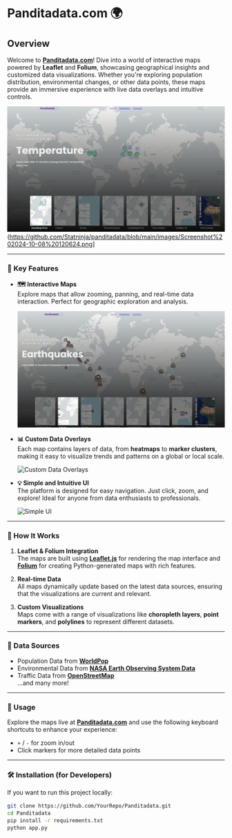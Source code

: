 # Panditadata.com 🌍

## Overview

Welcome to **[Panditadata.com](https://panditadata.com)**! Dive into a world of interactive maps powered by **Leaflet** and **Folium**, showcasing geographical insights and customized data visualizations. Whether you're exploring population distribution, environmental changes, or other data points, these maps provide an immersive experience with live data overlays and intuitive controls.

![Panditadata Overview](https://raw.githubusercontent.com/Statninja/panditadata/refs/heads/main/images/Screenshot%202024-10-08%20120624.png)(https://github.com/Statninja/panditadata/blob/main/images/Screenshot%202024-10-08%20120624.png]

---

### 🌟 Key Features

- **🗺️ Interactive Maps**  
  Explore maps that allow zooming, panning, and real-time data interaction. Perfect for geographic exploration and analysis.
  
  ![Interactive Maps](https://raw.githubusercontent.com/Statninja/panditadata/refs/heads/main/images/Screenshot%202024-10-08%20120921.png)

- **📊 Custom Data Overlays**  
  Each map contains layers of data, from **heatmaps** to **marker clusters**, making it easy to visualize trends and patterns on a global or local scale.

  ![Custom Data Overlays](link_to_custom_data_overlay_image)

- **💡 Simple and Intuitive UI**  
  The platform is designed for easy navigation. Just click, zoom, and explore! Ideal for anyone from data enthusiasts to professionals.

  ![Simple UI](link_to_ui_image)

---

### 🚀 How It Works

1. **Leaflet & Folium Integration**  
   The maps are built using **[Leaflet.js](https://leafletjs.com/)** for rendering the map interface and **[Folium](https://python-visualization.github.io/folium/)** for creating Python-generated maps with rich features.
   
2. **Real-time Data**  
   All maps dynamically update based on the latest data sources, ensuring that the visualizations are current and relevant.

3. **Custom Visualizations**  
   Maps come with a range of visualizations like **choropleth layers**, **point markers**, and **polylines** to represent different datasets.

---

### 📂 Data Sources

- Population Data from **[WorldPop](https://www.worldpop.org/)**  
- Environmental Data from **[NASA Earth Observing System Data](https://eosdata.gsfc.nasa.gov/)**  
- Traffic Data from **[OpenStreetMap](https://www.openstreetmap.org/)**  
...and many more!

---

### 💼 Usage

Explore the maps live at **[Panditadata.com](https://panditadata.com)** and use the following keyboard shortcuts to enhance your experience:

- `+` / `-` for zoom in/out  
- Click markers for more detailed data points

---

### 🛠️ Installation (for Developers)

If you want to run this project locally:

```bash
git clone https://github.com/YourRepo/Panditadata.git
cd Panditadata
pip install -r requirements.txt
python app.py

